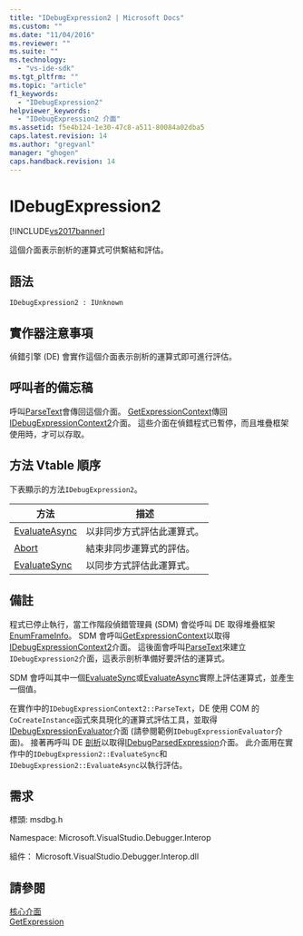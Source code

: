 ```yaml
---
title: "IDebugExpression2 | Microsoft Docs"
ms.custom: ""
ms.date: "11/04/2016"
ms.reviewer: ""
ms.suite: ""
ms.technology: 
  - "vs-ide-sdk"
ms.tgt_pltfrm: ""
ms.topic: "article"
f1_keywords: 
  - "IDebugExpression2"
helpviewer_keywords: 
  - "IDebugExpression2 介面"
ms.assetid: f5e4b124-1e30-47c8-a511-80084a02dba5
caps.latest.revision: 14
ms.author: "gregvanl"
manager: "ghogen"
caps.handback.revision: 14
---
```

# IDebugExpression2
[!INCLUDE[vs2017banner](../../../code-quality/includes/vs2017banner.md)]

這個介面表示剖析的運算式可供繫結和評估。  
  
## 語法  
  
```  
IDebugExpression2 : IUnknown  
```  
  
## 實作器注意事項  
 偵錯引擎 \(DE\) 會實作這個介面表示剖析的運算式即可進行評估。  
  
## 呼叫者的備忘稿  
 呼叫[ParseText](../../../extensibility/debugger/reference/idebugexpressioncontext2-parsetext.md)會傳回這個介面。  [GetExpressionContext](../../../extensibility/debugger/reference/idebugstackframe2-getexpressioncontext.md)傳回[IDebugExpressionContext2](../../../extensibility/debugger/reference/idebugexpressioncontext2.md)介面。  這些介面在偵錯程式已暫停，而且堆疊框架使用時，才可以存取。  
  
## 方法 Vtable 順序  
 下表顯示的方法`IDebugExpression2`。  
  
|方法|描述|  
|--------|--------|  
|[EvaluateAsync](../../../extensibility/debugger/reference/idebugexpression2-evaluateasync.md)|以非同步方式評估此運算式。|  
|[Abort](../../../extensibility/debugger/reference/idebugexpression2-abort.md)|結束非同步運算式的評估。|  
|[EvaluateSync](../../../extensibility/debugger/reference/idebugexpression2-evaluatesync.md)|以同步方式評估此運算式。|  
  
## 備註  
 程式已停止執行，當工作階段偵錯管理員 \(SDM\) 會從呼叫 DE 取得堆疊框架[EnumFrameInfo](../../../extensibility/debugger/reference/idebugthread2-enumframeinfo.md)。  SDM 會呼叫[GetExpressionContext](../../../extensibility/debugger/reference/idebugstackframe2-getexpressioncontext.md)以取得[IDebugExpressionContext2](../../../extensibility/debugger/reference/idebugexpressioncontext2.md)介面。  這後面會呼叫[ParseText](../../../extensibility/debugger/reference/idebugexpressioncontext2-parsetext.md)來建立`IDebugExpression2`介面，這表示剖析準備好要評估的運算式。  
  
 SDM 會呼叫其中一個[EvaluateSync](../../../extensibility/debugger/reference/idebugexpression2-evaluatesync.md)或[EvaluateAsync](../../../extensibility/debugger/reference/idebugexpression2-evaluateasync.md)實際上評估運算式，並產生一個值。  
  
 在實作中的`IDebugExpressionContext2::ParseText`，DE 使用 COM 的`CoCreateInstance`函式來具現化的運算式評估工具，並取得[IDebugExpressionEvaluator](../../../extensibility/debugger/reference/idebugexpressionevaluator.md)介面 \(請參閱範例`IDebugExpressionEvaluator`介面\)。  接著再呼叫 DE [剖析](../../../extensibility/debugger/reference/idebugexpressionevaluator-parse.md)以取得[IDebugParsedExpression](../../../extensibility/debugger/reference/idebugparsedexpression.md)介面。  此介面用在實作中的`IDebugExpression2::EvaluateSync`和`IDebugExpression2::EvaluateAsync`以執行評估。  
  
## 需求  
 標頭: msdbg.h  
  
 Namespace: Microsoft.VisualStudio.Debugger.Interop  
  
 組件： Microsoft.VisualStudio.Debugger.Interop.dll  
  
## 請參閱  
 [核心介面](../../../extensibility/debugger/reference/core-interfaces.md)   
 [GetExpression](../../../extensibility/debugger/reference/idebugexpressionevaluationcompleteevent2-getexpression.md)